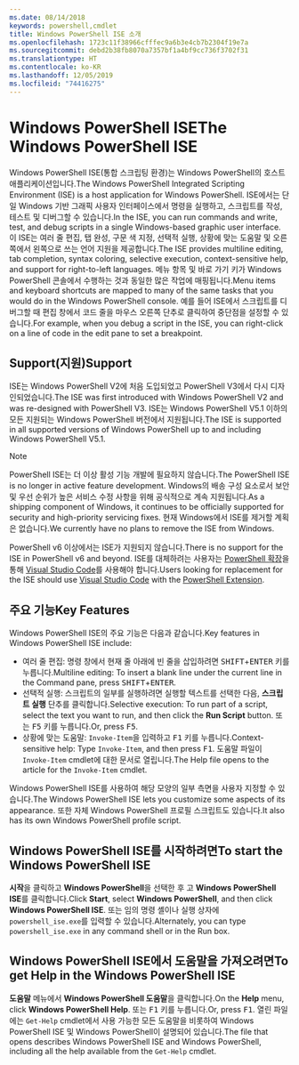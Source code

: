 ```yaml
---
ms.date: 08/14/2018
keywords: powershell,cmdlet
title: Windows PowerShell ISE 소개
ms.openlocfilehash: 1723c11f38966cfffec9a6b3e4cb7b2304f19e7a
ms.sourcegitcommit: debd2b38fb8070a7357bf1a4bf9cc736f3702f31
ms.translationtype: HT
ms.contentlocale: ko-KR
ms.lasthandoff: 12/05/2019
ms.locfileid: "74416275"
---
```

# <a name="the-windows-powershell-ise"></a><span data-ttu-id="8eb24-103">Windows PowerShell ISE</span><span class="sxs-lookup"><span data-stu-id="8eb24-103">The Windows PowerShell ISE</span></span>

<span data-ttu-id="8eb24-104">Windows PowerShell ISE(통합 스크립팅 환경)는 Windows PowerShell의 호스트 애플리케이션입니다.</span><span class="sxs-lookup"><span data-stu-id="8eb24-104">The Windows PowerShell Integrated Scripting Environment (ISE) is a host application for Windows PowerShell.</span></span> <span data-ttu-id="8eb24-105">ISE에서는 단일 Windows 기반 그래픽 사용자 인터페이스에서 명령을 실행하고, 스크립트를 작성, 테스트 및 디버그할 수 있습니다.</span><span class="sxs-lookup"><span data-stu-id="8eb24-105">In the ISE, you can run commands and write, test, and debug scripts in a single Windows-based graphic user interface.</span></span> <span data-ttu-id="8eb24-106">이 ISE는 여러 줄 편집, 탭 완성, 구문 색 지정, 선택적 실행, 상황에 맞는 도움말 및 오른쪽에서 왼쪽으로 쓰는 언어 지원을 제공합니다.</span><span class="sxs-lookup"><span data-stu-id="8eb24-106">The ISE provides multiline editing, tab completion, syntax coloring, selective execution, context-sensitive help, and support for right-to-left languages.</span></span> <span data-ttu-id="8eb24-107">메뉴 항목 및 바로 가기 키가 Windows PowerShell 콘솔에서 수행하는 것과 동일한 많은 작업에 매핑됩니다.</span><span class="sxs-lookup"><span data-stu-id="8eb24-107">Menu items and keyboard shortcuts are mapped to many of the same tasks that you would do in the Windows PowerShell console.</span></span> <span data-ttu-id="8eb24-108">예를 들어 ISE에서 스크립트를 디버그할 때 편집 창에서 코드 줄을 마우스 오른쪽 단추로 클릭하여 중단점을 설정할 수 있습니다.</span><span class="sxs-lookup"><span data-stu-id="8eb24-108">For example, when you debug a script in the ISE, you can right-click on a line of code in the edit pane to set a breakpoint.</span></span>

## <a name="support"></a><span data-ttu-id="8eb24-109">Support(지원)</span><span class="sxs-lookup"><span data-stu-id="8eb24-109">Support</span></span>

<span data-ttu-id="8eb24-110">ISE는 Windows PowerShell V2에 처음 도입되었고 PowerShell V3에서 다시 디자인되었습니다.</span><span class="sxs-lookup"><span data-stu-id="8eb24-110">The ISE was first introduced with Windows PowerShell V2 and was re-designed with PowerShell V3.</span></span> <span data-ttu-id="8eb24-111">ISE는 Windows PowerShell V5.1 이하의 모든 지원되는 Windows PowerShell 버전에서 지원됩니다.</span><span class="sxs-lookup"><span data-stu-id="8eb24-111">The ISE is supported in all supported versions of Windows PowerShell up to and including Windows PowerShell V5.1.</span></span>

> [!NOTE]
> <span data-ttu-id="8eb24-112">PowerShell ISE는 더 이상 활성 기능 개발에 필요하지 않습니다.</span><span class="sxs-lookup"><span data-stu-id="8eb24-112">The PowerShell ISE is no longer in active feature development.</span></span> <span data-ttu-id="8eb24-113">Windows의 배송 구성 요소로서 보안 및 우선 순위가 높은 서비스 수정 사항을 위해 공식적으로 계속 지원됩니다.</span><span class="sxs-lookup"><span data-stu-id="8eb24-113">As a shipping component of Windows, it continues to be officially supported for security and high-priority servicing fixes.</span></span>
> <span data-ttu-id="8eb24-114">현재 Windows에서 ISE를 제거할 계획은 없습니다.</span><span class="sxs-lookup"><span data-stu-id="8eb24-114">We currently have no plans to remove the ISE from Windows.</span></span>
>
> <span data-ttu-id="8eb24-115">PowerShell v6 이상에서는 ISE가 지원되지 않습니다.</span><span class="sxs-lookup"><span data-stu-id="8eb24-115">There is no support for the ISE in PowerShell v6 and beyond.</span></span> <span data-ttu-id="8eb24-116">ISE를 대체하려는 사용자는 [PowerShell 확장](https://marketplace.visualstudio.com/items?itemName=ms-vscode.PowerShell)을 통해 [Visual Studio Code](https://code.visualstudio.com/)를 사용해야 합니다.</span><span class="sxs-lookup"><span data-stu-id="8eb24-116">Users looking for replacement for the ISE should use [Visual Studio Code](https://code.visualstudio.com/) with the [PowerShell Extension](https://marketplace.visualstudio.com/items?itemName=ms-vscode.PowerShell).</span></span>

## <a name="key-features"></a><span data-ttu-id="8eb24-117">주요 기능</span><span class="sxs-lookup"><span data-stu-id="8eb24-117">Key Features</span></span>

<span data-ttu-id="8eb24-118">Windows PowerShell ISE의 주요 기능은 다음과 같습니다.</span><span class="sxs-lookup"><span data-stu-id="8eb24-118">Key features in Windows PowerShell ISE include:</span></span>

- <span data-ttu-id="8eb24-119">여러 줄 편집: 명령 창에서 현재 줄 아래에 빈 줄을 삽입하려면 <kbd>SHIFT</kbd>+<kbd>ENTER</kbd> 키를 누릅니다.</span><span class="sxs-lookup"><span data-stu-id="8eb24-119">Multiline editing: To insert a blank line under the current line in the Command pane, press <kbd>SHIFT</kbd>+<kbd>ENTER</kbd>.</span></span>
- <span data-ttu-id="8eb24-120">선택적 실행: 스크립트의 일부를 실행하려면 실행할 텍스트를 선택한 다음, **스크립트 실행** 단추를 클릭합니다.</span><span class="sxs-lookup"><span data-stu-id="8eb24-120">Selective execution: To run part of a script, select the text you want to run, and then click the **Run Script** button.</span></span> <span data-ttu-id="8eb24-121">또는 <kbd>F5</kbd> 키를 누릅니다.</span><span class="sxs-lookup"><span data-stu-id="8eb24-121">Or, press <kbd>F5</kbd>.</span></span>
- <span data-ttu-id="8eb24-122">상황에 맞는 도움말: `Invoke-Item`을 입력하고 <kbd>F1</kbd> 키를 누릅니다.</span><span class="sxs-lookup"><span data-stu-id="8eb24-122">Context-sensitive help: Type `Invoke-Item`, and then press <kbd>F1</kbd>.</span></span> <span data-ttu-id="8eb24-123">도움말 파일이 `Invoke-Item` cmdlet에 대한 문서로 열립니다.</span><span class="sxs-lookup"><span data-stu-id="8eb24-123">The Help file opens to the article for the `Invoke-Item` cmdlet.</span></span>

<span data-ttu-id="8eb24-124">Windows PowerShell ISE를 사용하여 해당 모양의 일부 측면을 사용자 지정할 수 있습니다.</span><span class="sxs-lookup"><span data-stu-id="8eb24-124">The Windows PowerShell ISE lets you customize some aspects of its appearance.</span></span> <span data-ttu-id="8eb24-125">또한 자체 Windows PowerShell 프로필 스크립트도 있습니다.</span><span class="sxs-lookup"><span data-stu-id="8eb24-125">It also has its own Windows PowerShell profile script.</span></span>

## <a name="to-start-the-windows-powershell-ise"></a><span data-ttu-id="8eb24-126">Windows PowerShell ISE를 시작하려면</span><span class="sxs-lookup"><span data-stu-id="8eb24-126">To start the Windows PowerShell ISE</span></span>

<span data-ttu-id="8eb24-127">**시작**을 클릭하고 **Windows PowerShell**을 선택한 후 고 **Windows PowerShell ISE**를 클릭합니다.</span><span class="sxs-lookup"><span data-stu-id="8eb24-127">Click **Start**, select **Windows PowerShell**, and then click **Windows PowerShell ISE**.</span></span>
<span data-ttu-id="8eb24-128">또는 임의 명령 셸이나 실행 상자에 `powershell_ise.exe`를 입력할 수 있습니다.</span><span class="sxs-lookup"><span data-stu-id="8eb24-128">Alternately, you can type `powershell_ise.exe` in any command shell or in the Run box.</span></span>

## <a name="to-get-help-in-the-windows-powershell-ise"></a><span data-ttu-id="8eb24-129">Windows PowerShell ISE에서 도움말을 가져오려면</span><span class="sxs-lookup"><span data-stu-id="8eb24-129">To get Help in the Windows PowerShell ISE</span></span>

<span data-ttu-id="8eb24-130">**도움말** 메뉴에서 **Windows PowerShell 도움말**을 클릭합니다.</span><span class="sxs-lookup"><span data-stu-id="8eb24-130">On the **Help** menu, click **Windows PowerShell Help**.</span></span> <span data-ttu-id="8eb24-131">또는 <kbd>F1</kbd> 키를 누릅니다.</span><span class="sxs-lookup"><span data-stu-id="8eb24-131">Or, press <kbd>F1</kbd>.</span></span> <span data-ttu-id="8eb24-132">열린 파일에는 `Get-Help` cmdlet에서 사용 가능한 모든 도움말을 비롯하여 Windows PowerShell ISE 및 Windows PowerShell이 설명되어 있습니다.</span><span class="sxs-lookup"><span data-stu-id="8eb24-132">The file that opens describes Windows PowerShell ISE and Windows PowerShell, including all the help available from the `Get-Help` cmdlet.</span></span>
